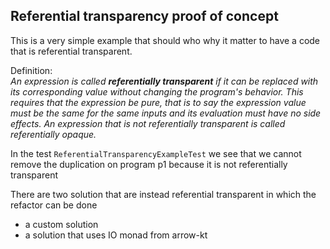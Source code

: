 ## Referential transparency proof of concept

This is a very simple example that should who why it matter to have a code that is referential transparent.

Definition:  
_An expression is called **referentially transparent** if it can be replaced with its corresponding value without changing the program's behavior. This requires that the expression be pure, that is to say the expression value must be the same for the same inputs and its evaluation must have no side effects. An expression that is not referentially transparent is called referentially opaque._

In the test ```ReferentialTransparencyExampleTest```  we see that we cannot remove the duplication
on program p1 because it is not referentially transparent

There are two solution that are instead referential transparent in which the refactor can be done
- a custom solution
- a solution that uses IO monad from arrow-kt 
